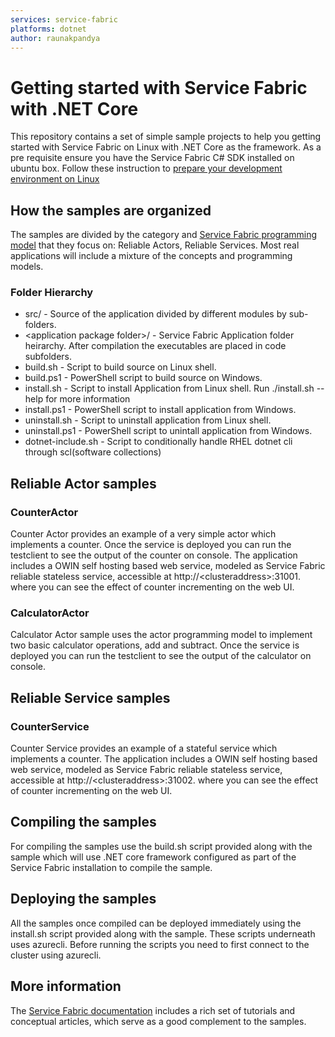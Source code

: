 ```yaml
---
services: service-fabric
platforms: dotnet
author: raunakpandya
---
```


# Getting started with Service Fabric with .NET Core

This repository contains a set of simple sample projects to help you getting started with Service Fabric on Linux with .NET Core as the framework. As a pre requisite ensure you have the Service Fabric C# SDK installed on ubuntu box. Follow these instruction to [prepare your development environment on Linux][service-fabric-Linux-getting-started]

## How the samples are organized

The samples are divided by the category and [Service Fabric programming model][service-fabric-programming-models] that they focus on: Reliable Actors, Reliable Services. Most real applications will include a mixture of the concepts and programming models.

### Folder Hierarchy
* src/ - Source of the application divided by different modules by sub-folders.  
* &lt;application package folder&gt;/ - Service Fabric Application folder heirarchy. After compilation the executables are placed in code subfolders.  
* build.sh - Script to build source on Linux shell.  
* build.ps1 - PowerShell script to build source on Windows.  
* install.sh - Script to install Application from Linux shell. Run ./install.sh --help for more information
* install.ps1 - PowerShell script to install application from Windows.  
* uninstall.sh - Script to uninstall application from Linux shell.  
* uninstall.ps1 - PowerShell script to unintall application from Windows.
* dotnet-include.sh - Script to conditionally handle RHEL dotnet cli through scl(software collections)

## Reliable Actor samples
### CounterActor

Counter Actor provides an example of a very simple actor which implements a counter. Once the service is deployed you can run the testclient to see the output of the counter on console. 
The application includes a OWIN self hosting based web service, modeled as Service Fabric reliable stateless service, accessible at http://&lt;clusteraddress&gt;:31001. where you can see the effect of counter incrementing on the web UI.

### CalculatorActor

Calculator Actor sample uses the actor programming model to implement two basic calculator operations, add and subtract. Once the service is deployed you can run the testclient to see the output of the calculator on console.

## Reliable Service samples
### CounterService

Counter Service provides an example of a stateful service which implements a counter.
The application includes a OWIN self hosting based web service, modeled as Service Fabric reliable stateless service, accessible at http://&lt;clusteraddress&gt;:31002. where you can see the effect of counter incrementing on the web UI.

## Compiling the samples
For compiling the samples use the build.sh script provided along with the sample which will use .NET core framework configured as part of the Service Fabric installation to compile the sample.

## Deploying the samples
All the samples once compiled can be deployed immediately using the install.sh script provided along with the sample. These scripts underneath uses azurecli. Before running the scripts you need to first connect to the cluster using azurecli.

## More information

The [Service Fabric documentation][service-fabric-docs] includes a rich set of tutorials and conceptual articles, which serve as a good complement to the samples.

<!-- Links -->

[service-fabric-programming-models]: https://azure.microsoft.com/en-us/documentation/articles/service-fabric-choose-framework/
[service-fabric-docs]: http://aka.ms/servicefabricdocs
[service-fabric-Linux-getting-started]: https://azure.microsoft.com/en-us/documentation/articles/service-fabric-get-started-linux/
